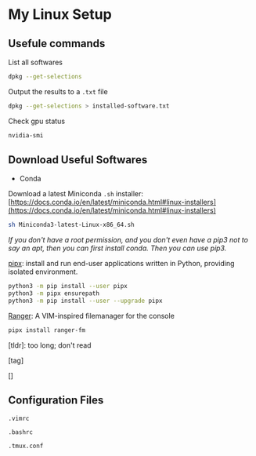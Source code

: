 # My Linux Setup

## Usefule commands

List all softwares
```bash
dpkg --get-selections
```

Output the results to a `.txt` file
```bash
dpkg --get-selections > installed-software.txt
```

Check gpu status
```bash
nvidia-smi
```

## Download Useful Softwares

- Conda

Download a latest Miniconda `.sh` installer: [https://docs.conda.io/en/latest/miniconda.html#linux-installers](https://docs.conda.io/en/latest/miniconda.html#linux-installers)
```bash
sh Miniconda3-latest-Linux-x86_64.sh
```
*If you don't have a root permission, and you don't even have a pip3 not to say an apt, then you can first install conda. Then you can use pip3.*

[pipx](https://pypa.github.io/pipx/): install and run end-user applications written in Python, providing isolated environment.
```bash
python3 -m pip install --user pipx
python3 -m pipx ensurepath
python3 -m pip install --user --upgrade pipx
```

[Ranger](https://github.com/ranger/ranger): A VIM-inspired filemanager for the console
```bash
pipx install ranger-fm
```

[tldr]: too long; don't read

[tag]

[]

## Configuration Files

`.vimrc`

`.bashrc`

`.tmux.conf`

